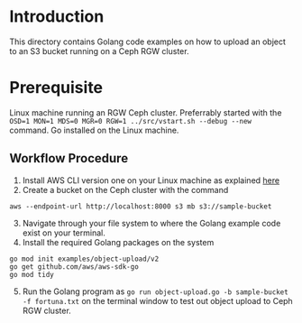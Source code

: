# Introduction
This directory contains Golang code examples on how to upload an object to an S3 bucket running on a Ceph RGW cluster.

# Prerequisite
Linux machine running an RGW Ceph cluster. Preferrably started with the ``OSD=1 MON=1 MDS=0 MGR=0 RGW=1 ../src/vstart.sh --debug --new `` command.
Go installed on the Linux machine.

## Workflow Procedure
1. Install AWS CLI version one on your Linux machine as explained [here](https://docs.aws.amazon.com/cli/v1/userguide/install-linux.html)
2. Create a bucket on the Ceph cluster with the command
```
aws --endpoint-url http://localhost:8000 s3 mb s3://sample-bucket
```
3. Navigate through your file system to where the Golang example code exist on your terminal.
4. Install the required Golang packages on the system
```
go mod init examples/object-upload/v2
go get github.com/aws/aws-sdk-go
go mod tidy
```
5. Run the Golang program as ``` go run object-upload.go -b sample-bucket -f fortuna.txt ``` on the terminal window to test out object upload to Ceph RGW cluster.
